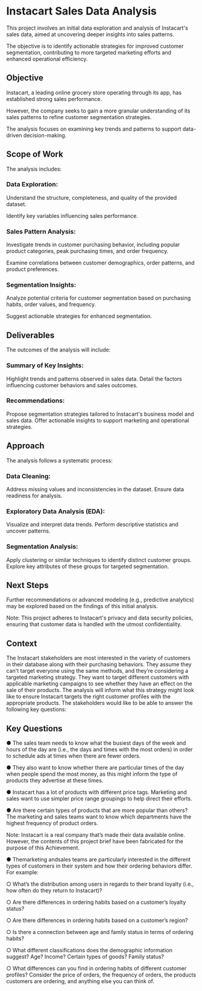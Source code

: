 # Instacart Sales Data Analysis
This project involves an initial data exploration and analysis of Instacart's sales data, aimed at uncovering deeper insights into sales patterns. 

The objective is to identify actionable strategies for improved customer segmentation, contributing to more targeted marketing efforts and enhanced operational efficiency.

## Objective
Instacart, a leading online grocery store operating through its app, has established strong sales performance. 

However, the company seeks to gain a more granular understanding of its sales patterns to refine customer segmentation strategies. 

The analysis focuses on examining key trends and patterns to support data-driven decision-making.

## Scope of Work

The analysis includes:

### Data Exploration:

Understand the structure, completeness, and quality of the provided dataset.

Identify key variables influencing sales performance.

### Sales Pattern Analysis:

Investigate trends in customer purchasing behavior, including popular product categories, peak purchasing times, and order frequency.

Examine correlations between customer demographics, order patterns, and product preferences.

### Segmentation Insights:

Analyze potential criteria for customer segmentation based on purchasing habits, order values, and frequency.

Suggest actionable strategies for enhanced segmentation.

## Deliverables

The outcomes of the analysis will include:

### Summary of Key Insights:
Highlight trends and patterns observed in sales data.
Detail the factors influencing customer behaviors and sales outcomes.
### Recommendations:
Propose segmentation strategies tailored to Instacart's business model and sales data.
Offer actionable insights to support marketing and operational strategies.

## Approach
The analysis follows a systematic process:

### Data Cleaning:
Address missing values and inconsistencies in the dataset.
Ensure data readiness for analysis.

### Exploratory Data Analysis (EDA):
Visualize and interpret data trends.
Perform descriptive statistics and uncover patterns.

### Segmentation Analysis:
Apply clustering or similar techniques to identify distinct customer groups.
Explore key attributes of these groups for targeted segmentation.

## Next Steps
Further recommendations or advanced modeling (e.g., predictive analytics) may be explored based on the findings of this initial analysis.

Note: This project adheres to Instacart's privacy and data security policies, ensuring that customer data is handled with the utmost confidentiality.

 ## Context
 The Instacart stakeholders are most interested in the variety of customers in their database
 along with their purchasing behaviors. They assume they can't target everyone using the
 same methods, and they’re considering a targeted marketing strategy. They want to target
 different customers with applicable marketing campaigns to see whether they have an effect
 on the sale of their products. The analysis will inform what this strategy might look like to
 ensure Instacart targets the right customer profiles with the appropriate products. The
 stakeholders would like to be able to answer the following key questions:
 ## Key Questions
 ● The sales team needs to know what the busiest days of the week and hours of the
 day are (i.e., the days and times with the most orders) in order to schedule ads at
 times when there are fewer orders.
 
 ● They also want to know whether there are particular times of the day when people
 spend the most money, as this might inform the type of products they advertise at
 these times.
 
 ● Instacart has a lot of products with different price tags. Marketing and sales want to
 use simpler price range groupings to help direct their efforts.
 
 ● Are there certain types of products that are more popular than others? The marketing
 and sales teams want to know which departments have the highest frequency of
 product orders.
 
 Note: Instacart is a real company that’s made their data available online. However, the contents of this project brief
 have been fabricated for the purpose of this Achievement.

● Themarketing andsales teams are particularly interested in the different types of
 customers in their system and how their ordering behaviors differ. For example:
 
 ○ What’s the distribution among users in regards to their brand loyalty (i.e., how
 often do they return to Instacart)?
 
 ○ Are there differences in ordering habits based on a customer’s loyalty status?
 
 ○ Are there differences in ordering habits based on a customer’s region?
 
 ○ Is there a connection between age and family status in terms of ordering
 habits?
 
 ○ What different classifications does the demographic information suggest?
 Age? Income? Certain types of goods? Family status?
 
 ○ What differences can you find in ordering habits of different customer
 profiles? Consider the price of orders, the frequency of orders, the products
 customers are ordering, and anything else you can think of.
